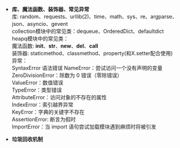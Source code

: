 + **库、魔法函数、装饰器、常见异常**  
库: random、requests、urllib(2)、time、math、sys、re、argparse、json、asyncio、gevent  
collection模块中的常见类：dequeue、OrderedDict、defaultdict  
heapq模块中的常见类：  
魔法函数: __init__、__str__、__new__、__del__、__call__  
装饰器: staticmethod、classmethod、property(和X.setter配合使用)  
异常：  
SyntaxError  语法错误
NameError：尝试访问一个没有声明的变量  
ZeroDivisionError：除数为 0 错误（零除错误）  
ValueError：数值错误  
TypeError：类型错误  
AttributeError：访问对象的不存在的属性  
IndexError：索引越界异常  
KeyError：字典的关键字不存在  
AssertionError: 断言为假时  
ImportError：当 import 语句尝试加载模块遇到麻烦时将被引发  

+ **垃圾回收机制**  
